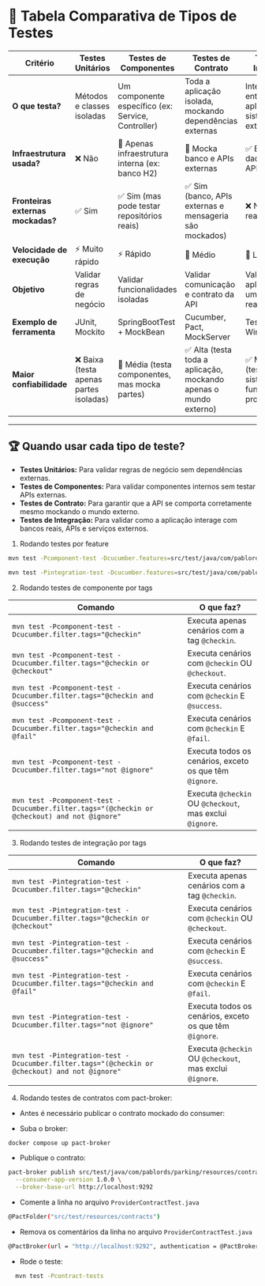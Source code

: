 # 📌 Tabela Comparativa de Tipos de Testes

| **Critério**            | **Testes Unitários** | **Testes de Componentes** | **Testes de Contrato** | **Testes de Integração** |
|------------------------|-------------------|----------------------|-------------------|--------------------|
| **O que testa?** | Métodos e classes isoladas | Um componente específico (ex: Service, Controller) | Toda a aplicação isolada, mockando dependências externas | Integração entre a aplicação e sistemas externos |
| **Infraestrutura usada?** | ❌ Não | 🔹 Apenas infraestrutura interna (ex: banco H2) | 🔹 Mocka banco e APIs externas | ✅ Banco de dados real e APIs externas |
| **Fronteiras externas mockadas?** | ✅ Sim | ✅ Sim (mas pode testar repositórios reais) | ✅ Sim (banco, APIs externas e mensageria são mockados) | ❌ Não (tudo real) |
| **Velocidade de execução** | ⚡ Muito rápido | ⚡ Rápido | 🚀 Médio | 🐢 Lento |
| **Objetivo** | Validar regras de negócio | Validar funcionalidades isoladas | Validar comunicação e contrato da API | Validar a aplicação em um ambiente real |
| **Exemplo de ferramenta** | JUnit, Mockito | SpringBootTest + MockBean | Cucumber, Pact, MockServer | Testcontainers, WireMock |
| **Maior confiabilidade** | ❌ Baixa (testa apenas partes isoladas) | 🔹 Média (testa componentes, mas mocka partes) | ✅ Alta (testa toda a aplicação, mockando apenas o mundo externo) | ✅ Muito Alta (testa como o sistema funciona em produção) |

---

## 🏆 Quando usar cada tipo de teste?
- **Testes Unitários:** Para validar regras de negócio sem dependências externas.
- **Testes de Componentes:** Para validar componentes internos sem testar APIs externas.
- **Testes de Contrato:** Para garantir que a API se comporta corretamente mesmo mockando o mundo externo.
- **Testes de Integração:** Para validar como a aplicação interage com bancos reais, APIs e serviços externos.

1. Rodando testes por feature

```bash
mvn test -Pcomponent-test -Dcucumber.features=src/test/java/com/pablords/parking/component/CT001/features
```

```bash
mvn test -Pintegration-test -Dcucumber.features=src/test/java/com/pablords/parking/component/CT001/features
```

2. Rodando testes de componente por tags

| Comando | O que faz? |
|---------|-----------|
| `mvn test -Pcomponent-test -Dcucumber.filter.tags="@checkin"` | Executa apenas cenários com a tag `@checkin`. |
| `mvn test -Pcomponent-test -Dcucumber.filter.tags="@checkin or @checkout"` | Executa cenários com `@checkin` OU `@checkout`. |
| `mvn test -Pcomponent-test -Dcucumber.filter.tags="@checkin and @success"` | Executa cenários com `@checkin` E `@success`. |
| `mvn test -Pcomponent-test -Dcucumber.filter.tags="@checkin and @fail"` | Executa cenários com `@checkin` E `@fail`. |
| `mvn test -Pcomponent-test -Dcucumber.filter.tags="not @ignore"` | Executa todos os cenários, exceto os que têm `@ignore`. |
| `mvn test -Pcomponent-test -Dcucumber.filter.tags="(@checkin or @checkout) and not @ignore"` | Executa `@checkin` OU `@checkout`, mas exclui `@ignore`. |

3. Rodando testes de integração por tags

| Comando | O que faz? |
|---------|-----------|
| `mvn test -Pintegration-test -Dcucumber.filter.tags="@checkin"` | Executa apenas cenários com a tag `@checkin`. |
| `mvn test -Pintegration-test -Dcucumber.filter.tags="@checkin or @checkout"` | Executa cenários com `@checkin` OU `@checkout`. |
| `mvn test -Pintegration-test -Dcucumber.filter.tags="@checkin and @success"` | Executa cenários com `@checkin` E `@success`. |
| `mvn test -Pintegration-test -Dcucumber.filter.tags="@checkin and @fail"` | Executa cenários com `@checkin` E `@fail`. |
| `mvn test -Pintegration-test -Dcucumber.filter.tags="not @ignore"` | Executa todos os cenários, exceto os que têm `@ignore`. |
| `mvn test -Pintegration-test -Dcucumber.filter.tags="(@checkin or @checkout) and not @ignore"` | Executa `@checkin` OU `@checkout`, mas exclui `@ignore`. |


4. Rodando testes de contratos com pact-broker:


- Antes é necessário publicar o contrato mockado do consumer:

- Suba o broker:
```bash
docker compose up pact-broker
```
  - Publique o contrato:

```bash
pact-broker publish src/test/java/com/pablords/parking/resources/contracts \
  --consumer-app-version 1.0.0 \
  --broker-base-url http://localhost:9292
```

- Comente a linha no arquivo `ProviderContractTest.java`
```bash
@PactFolder("src/test/resources/contracts")
```

- Remova os comentários da linha no arquivo `ProviderContractTest.java`
```bash
@PactBroker(url = "http://localhost:9292", authentication = @PactBrokerAuth(username = "admin", password = "password"))
```

- Rode o teste:
```bash
  mvn test -Pcontract-tests
```
